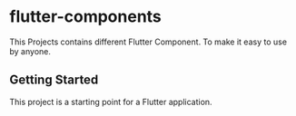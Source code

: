 # flutter-components

This Projects contains different Flutter Component. To make it easy to use by anyone.

## Getting Started

This project is a starting point for a Flutter application.

